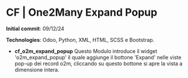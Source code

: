 # CF | One2Many Expand Popup

**Initial commit**: 09/12/24

**Technologies**: Odoo, Python, XML, HTML, SCSS e Bootstrap.

- **cf_o2m_expand_popup** Questo Modulo introduce il widget 'o2m_expand_popup' il quale aggiunge il bottone 'Expand'
  nelle viste pop-up dei record o2m, cliccando su questo bottone si apre la vista a dimensione intera.
